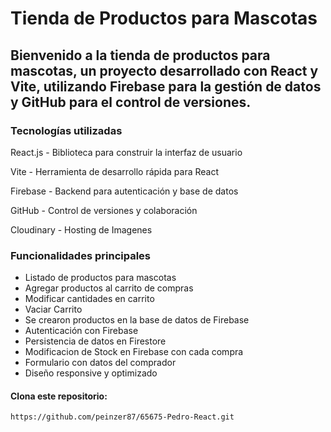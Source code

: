 # Tienda de Productos para Mascotas

## Bienvenido a la tienda de productos para mascotas, un proyecto desarrollado con React y Vite, utilizando Firebase para la gestión de datos y GitHub para el control de versiones.

### Tecnologías utilizadas

React.js - Biblioteca para construir la interfaz de usuario

Vite - Herramienta de desarrollo rápida para React

Firebase - Backend para autenticación y base de datos

GitHub - Control de versiones y colaboración

Cloudinary - Hosting de Imagenes

### Funcionalidades principales

- Listado de productos para mascotas
- Agregar productos al carrito de compras
- Modificar cantidades en carrito
- Vaciar Carrito
- Se crearon productos en la base de datos de Firebase
- Autenticación con Firebase
- Persistencia de datos en Firestore
- Modificacion de Stock en Firebase con cada compra
- Formulario con datos del comprador
- Diseño responsive y optimizado

#### Clona este repositorio:

```
https://github.com/peinzer87/65675-Pedro-React.git
```
